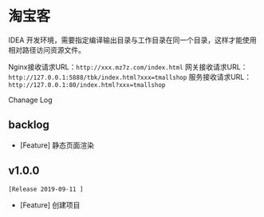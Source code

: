 # 淘宝客

IDEA 开发环境，需要指定编译输出目录与工作目录在同一个目录，这样才能使用相对路径访问资源文件。

Nginx接收请求URL：`http://xxx.mz7z.com/index.html`
网关接收请求URL： `http://127.0.0.1:5888/tbk/index.html?xxx=tmallshop`
服务接收请求URL： `http://127.0.0.1:80/index.html?xxx=tmallshop`



Chanage Log 

## backlog
- [Feature] 静态页面渲染


## v1.0.0
    [Release 2019-09-11 ]
- [Feature] 创建项目 







